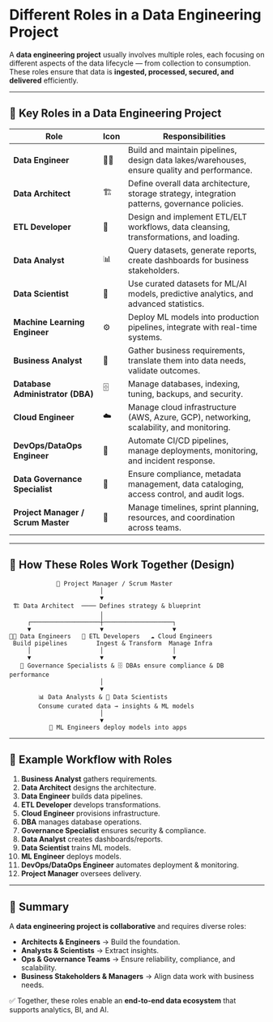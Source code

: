 # Different Roles in a Data Engineering Project

A **data engineering project** usually involves multiple roles, each focusing on different aspects of the data lifecycle — from collection to consumption.  
These roles ensure that data is **ingested, processed, secured, and delivered** efficiently.

---

## 🔹 Key Roles in a Data Engineering Project

| Role | Icon | Responsibilities |
|------|------|------------------|
| **Data Engineer** | 🧑‍💻 | Build and maintain pipelines, design data lakes/warehouses, ensure quality and performance. |
| **Data Architect** | 🏗️ | Define overall data architecture, storage strategy, integration patterns, governance policies. |
| **ETL Developer** | 🔄 | Design and implement ETL/ELT workflows, data cleansing, transformations, and loading. |
| **Data Analyst** | 📊 | Query datasets, generate reports, create dashboards for business stakeholders. |
| **Data Scientist** | 🤖 | Use curated datasets for ML/AI models, predictive analytics, and advanced statistics. |
| **Machine Learning Engineer** | ⚙️ | Deploy ML models into production pipelines, integrate with real-time systems. |
| **Business Analyst** | 📝 | Gather business requirements, translate them into data needs, validate outcomes. |
| **Database Administrator (DBA)** | 🗄️ | Manage databases, indexing, tuning, backups, and security. |
| **Cloud Engineer** | ☁️ | Manage cloud infrastructure (AWS, Azure, GCP), networking, scalability, and monitoring. |
| **DevOps/DataOps Engineer** | 🚀 | Automate CI/CD pipelines, manage deployments, monitoring, and incident response. |
| **Data Governance Specialist** | 🔐 | Ensure compliance, metadata management, data cataloging, access control, and audit logs. |
| **Project Manager / Scrum Master** | 📅 | Manage timelines, sprint planning, resources, and coordination across teams. |

---

## 🔹 How These Roles Work Together (Design)

```text
             📅 Project Manager / Scrum Master
                         │
                         ▼
 🏗️ Data Architect  ──── Defines strategy & blueprint
                         │
     ┌───────────────────┼───────────────────┐
     ▼                   ▼                   ▼
🧑‍💻 Data Engineers   🔄 ETL Developers   ☁️ Cloud Engineers
 Build pipelines        Ingest & Transform  Manage Infra
     │                   │                   │
     ▼                   ▼                   ▼
   🔐 Governance Specialists & 🗄️ DBAs ensure compliance & DB performance
                         │
                         ▼
        📊 Data Analysts & 🤖 Data Scientists
        Consume curated data → insights & ML models
                         │
                         ▼
           🚀 ML Engineers deploy models into apps
````

---

## 🔹 Example Workflow with Roles

1. **Business Analyst** gathers requirements.
2. **Data Architect** designs the architecture.
3. **Data Engineer** builds data pipelines.
4. **ETL Developer** develops transformations.
5. **Cloud Engineer** provisions infrastructure.
6. **DBA** manages database operations.
7. **Governance Specialist** ensures security & compliance.
8. **Data Analyst** creates dashboards/reports.
9. **Data Scientist** trains ML models.
10. **ML Engineer** deploys models.
11. **DevOps/DataOps Engineer** automates deployment & monitoring.
12. **Project Manager** oversees delivery.

---

## 🔹 Summary

A **data engineering project is collaborative** and requires diverse roles:

* **Architects & Engineers** → Build the foundation.
* **Analysts & Scientists** → Extract insights.
* **Ops & Governance Teams** → Ensure reliability, compliance, and scalability.
* **Business Stakeholders & Managers** → Align data work with business needs.

✅ Together, these roles enable an **end-to-end data ecosystem** that supports analytics, BI, and AI.
